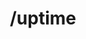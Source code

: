 ---
command:
  added: 4.1.0
  aliases:
  - ut
  configuration: []
  description: Displays the amount of time the server has been up for.
  permissions:
  - rcmds.uptime
  supports: {}
  usage: /uptime
layout: command
title: /uptime
---